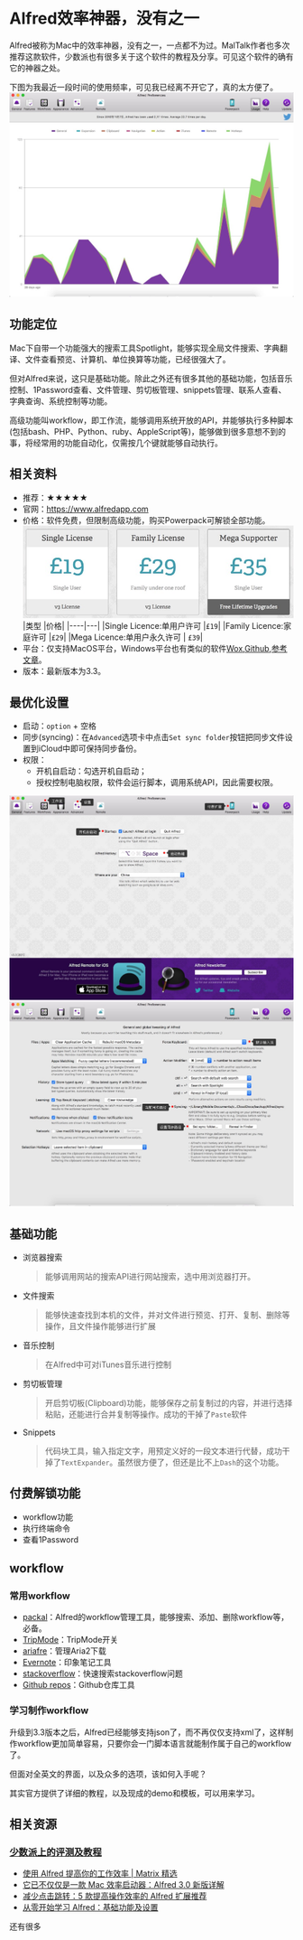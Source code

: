 # Alfred效率神器，没有之一

Alfred被称为Mac中的效率神器，没有之一，一点都不为过。MalTalk作者也多次推荐这款软件，少数派也有很多关于这个软件的教程及分享。可见这个软件的确有它的神器之处。

下图为我最近一段时间的使用频率，可见我已经离不开它了，真的太方便了。
![](/assets/Alfred使用率.jpg)

## 功能定位
Mac下自带一个功能强大的搜索工具Spotlight，能够实现全局文件搜索、字典翻译、文件查看预览、计算机、单位换算等功能，已经很强大了。

但对Alfred来说，这只是基础功能。除此之外还有很多其他的基础功能，包括音乐控制、1Password查看、文件管理、剪切板管理、snippets管理、联系人查看、字典查询、系统控制等功能。

高级功能叫workflow，即工作流，能够调用系统开放的API，并能够执行多种脚本(包括bash、PHP、Python、ruby、AppleScript等)，能够做到很多意想不到的事，将经常用的功能自动化，仅需按几个键就能够自动执行。


## 相关资料
- 推荐：★★★★★
- 官网：<https://www.alfredapp.com>
- 价格：软件免费，但限制高级功能，购买Powerpack可解锁全部功能。
    ![](/assets/AlfredPowerpack.jpg)
    |类型 |价格|
    |----|---|
    |Single Licence:单用户许可   |`£19`|
    |Family Licence:家庭许可    |`£29`|
    |Mega Licence:单用户永久许可 | `£39`|
- 平台：仅支持MacOS平台，Windows平台也有类似的软件[Wox](https://github.com/Wox-launcher/Wox),[Github](http://www.getwox.com),[参考文章](http://sspai.com/33460)。
- 版本：最新版本为3.3。

## 最优化设置
- 启动：`option` + 空格
- 同步(syncing)：在`Advanced`选项卡中点击`Set sync folder`按钮把同步文件设置到iCloud中即可保持同步备份。
- 权限：
    - 开机自启动：勾选开机自启动；
    - 授权控制电脑权限，软件会运行脚本，调用系统API，因此需要权限。

![](/assets/Alfred主界面.jpg)
![](/assets/Alfred设置.jpg)
## 基础功能 
- 浏览器搜索
    > 能够调用网站的搜索API进行网站搜索，选中用浏览器打开。
- 文件搜索
    > 能够快速查找到本机的文件，并对文件进行预览、打开、复制、删除等操作，且文件操作能够进行扩展
- 音乐控制
    > 在Alfred中可对iTunes音乐进行控制
- 剪切板管理
    > 开启剪切板(Clipboard)功能，能够保存之前复制过的内容，并进行选择粘贴，还能进行合并复制等操作。成功的干掉了`Paste`软件
- Snippets
    > 代码块工具，输入指定文字，用预定义好的一段文本进行代替，成功干掉了`TextExpander`。虽然很方便了，但还是比不上`Dash`的这个功能。
    
    
## 付费解锁功能
- workflow功能
- 执行终端命令
- 查看1Password

## workflow

### 常用workflow
- [packal](http://www.packal.org)：Alfred的workflow管理工具，能够搜索、添加、删除workflow等，必备。
- [TripMode](http://www.packal.org/workflow/tripmode)：TripMode开关
- [ariafre](http://www.packal.org/workflow/ariafre)：管理Aria2下载
- [Evernote](http://www.packal.org/workflow/evernote)：印象笔记工具
- [stackoverflow](http://www.packal.org/workflow/stackoverflow-search)：快速搜索stackoverflow问题
- [Github repos](http://www.packal.org/workflow/github-repos)：Github仓库工具


### 学习制作workflow
升级到3.3版本之后，Alfred已经能够支持json了，而不再仅仅支持xml了，这样制作workflow更加简单容易，只要你会一门脚本语言就能制作属于自己的workflow了。

但面对全英文的界面，以及众多的选项，该如何入手呢？

其实官方提供了详细的教程，以及现成的demo和模板，可以用来学习。


## 相关资源
### [少数派上的评测及教程](http://sspai.com/tag/alfred)
- [使用 Alfred 提高你的工作效率 | Matrix 精选](http://sspai.com/35927)
- [它已不仅仅是一款 Mac 效率启动器：Alfred 3.0 新版详解](http://sspai.com/34468)
- [减少点击跳转：5 款提高操作效率的 Alfred 扩展推荐](http://sspai.com/33279)
- [从零开始学习 Alfred：基础功能及设置](http://sspai.com/32979)

还有很多


